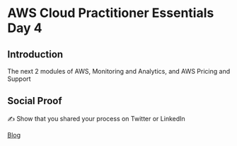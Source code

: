 # AWS Cloud Practitioner Essentials Day 4

## Introduction

The next 2 modules of AWS, Monitoring and Analytics, and AWS Pricing and Support

## Social Proof

✍️ Show that you shared your process on Twitter or LinkedIn

[Blog](https://michaeldurkan.com/2021/11/29/100daysofcloud-day31-awsessentialsday4/)
